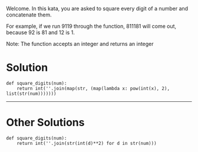 Welcome. In this kata, you are asked to square every digit of a number and concatenate them.

For example, if we run 9119 through the function, 811181 will come out, because 92 is 81 and 12 is 1.

Note: The function accepts an integer and returns an integer

# Solution

```
def square_digits(num):
    return int(''.join(map(str, (map(lambda x: pow(int(x), 2), list(str(num)))))))
```
___
# Other Solutions
```
def square_digits(num):
    return int(''.join(str(int(d)**2) for d in str(num)))
```
